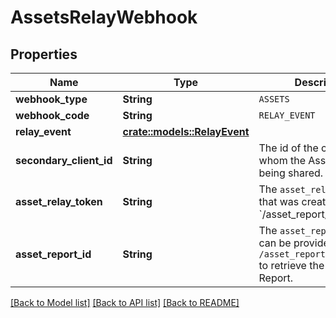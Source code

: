 # AssetsRelayWebhook

## Properties

Name | Type | Description | Notes
------------ | ------------- | ------------- | -------------
**webhook_type** | **String** | `ASSETS` | 
**webhook_code** | **String** | `RELAY_EVENT` | 
**relay_event** | [**crate::models::RelayEvent**](RelayEvent.md) |  | 
**secondary_client_id** | **String** | The id of the client with whom the Asset Report is being shared. | 
**asset_relay_token** | **String** | The `asset_relay_token` that was created by calling `/asset_report/relay/create. | 
**asset_report_id** | **String** | The `asset_report_id` that can be provided to `/asset_report/relay/get` to retrieve the Asset Report. | 

[[Back to Model list]](../README.md#documentation-for-models) [[Back to API list]](../README.md#documentation-for-api-endpoints) [[Back to README]](../README.md)


